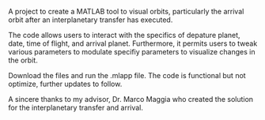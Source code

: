 A project to create a MATLAB tool to visual orbits, particularly the arrival orbit after an interplanetary transfer has executed. 

The code allows users to interact with the specifics of depature planet, date, time of flight, and arrival planet. 
Furthermore, it permits users to tweak various parameters to modulate specifiy parameters to visualize changes in the orbit. 

Download the files and run the .mlapp file. 
The code is functional but not optimize, further updates to follow. 

A sincere thanks to my advisor, Dr. Marco Maggia who created the solution for the interplanetary transfer and arrival. 

